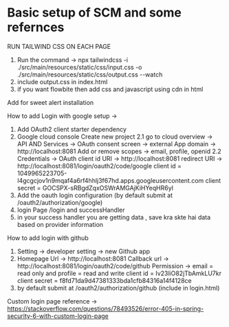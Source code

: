 # Basic setup of SCM and some refernces

RUN TAILWIND CSS ON EACH PAGE 
1. Run the command -> npx tailwindcss -i ./src/main/resources/static/css/input.css -o ./src/main/resources/static/css/output.css --watch
2. include output.css in index.html
3. if you want flowbite then add css and javascript using cdn in html
<link href="https://cdn.jsdelivr.net/npm/flowbite@2.4.1/dist/flowbite.min.css" rel="stylesheet" />
<script src="https://cdn.jsdelivr.net/npm/flowbite@2.4.1/dist/flowbite.min.js"></script>

Add for sweet alert installation
<script src="https://cdn.jsdelivr.net/npm/sweetalert2@11"></script>





How to add Login with google setup -> 
1. Add OAuth2 client starter dependency
2. Google cloud console 
Create new project
	2.1 go to cloud overview -> API AND Services -> OAuth consent screen -> external
		App domain -> http://localhost:8081
		Add or remove scopes -> email, profile, openid
	2.2 Credentials -> OAuth client id
		URI -> http://localhost:8081
		redirect URI -> http://localhost:8081/login/oauth2/code/google 
		client id = 1049965223705-l4gcgcjov1n9mqaf4a6rf4hhlj3f67hd.apps.googleusercontent.com
		client secret = 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
3. Add the oauth login configuration (by default submit at /oauth2/authorization/google)
4. login Page /login and successHandler
5. in your success handler you are getting data ,  save kra skte hai data based on provider information



How to add login with github
1. Setting -> developer setting -> new Github app
2. Homepage Url -> http://localhost:8081
	Callback url -> http://localhost:8081/login/oauth2/code/github
	Permission -> email = read only and profile = read and write
	client id = Iv23liO82jTbAmkLU7kr
	client secret = f8fd71da9d47381333bda1cfb84316a14f4128ce
3. by default submit at /oauth2/authorization/github (include in login.html)

   

Custom login page reference -> https://stackoverflow.com/questions/78493526/error-405-in-spring-security-6-with-custom-login-page

